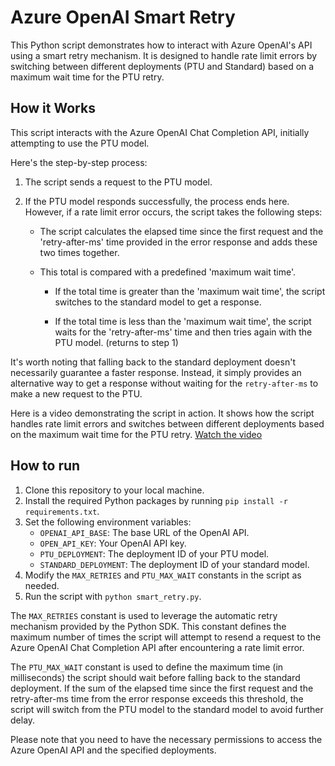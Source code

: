 # Azure OpenAI Smart Retry

This Python script demonstrates how to interact with Azure OpenAI's API using a smart retry mechanism. It is designed to handle rate limit errors by switching between different deployments (PTU and Standard) based on a maximum wait time for the PTU retry.

## How it Works

This script interacts with the Azure OpenAI Chat Completion API, initially attempting to use the PTU model.

Here's the step-by-step process:

1.  The script sends a request to the PTU model.

2.  If the PTU model responds successfully, the process ends here. However, if a rate limit error occurs, the script takes the following steps:

    - The script calculates the elapsed time since the first request and the 'retry-after-ms' time provided in the error response and adds these two times together.
    
    - This total is compared with a predefined 'maximum wait time'.
     
       - If the total time is greater than the 'maximum wait time', the script switches to the standard model to get a response.

        - If the total time is less than the 'maximum wait time', the script waits for the 'retry-after-ms' time and then tries again with the PTU model. (returns to step 1)

It's worth noting that falling back to the standard deployment doesn't necessarily guarantee a faster response. Instead, it simply provides an alternative way to get a response without waiting for the `retry-after-ms` to make a new request to the PTU.


Here is a video demonstrating the script in action. It shows how the script handles rate limit errors and switches between different deployments based on the maximum wait time for the PTU retry. [Watch the video](media/retry_demo.mp4)

## How to run

1. Clone this repository to your local machine.
2. Install the required Python packages by running `pip install -r requirements.txt`.
3. Set the following environment variables:
    - `OPENAI_API_BASE`: The base URL of the OpenAI API.
    - `OPEN_API_KEY`: Your OpenAI API key.
    - `PTU_DEPLOYMENT`: The deployment ID of your PTU model.
    - `STANDARD_DEPLOYMENT`: The deployment ID of your standard model.
4. Modify the `MAX_RETRIES` and `PTU_MAX_WAIT` constants in the script as needed.
5. Run the script with `python smart_retry.py`.

The `MAX_RETRIES` constant is used to leverage the automatic retry mechanism provided by the Python SDK. This constant defines the maximum number of times the script will attempt to resend a request to the Azure OpenAI Chat Completion API after encountering a rate limit error.

The `PTU_MAX_WAIT` constant is used to define the maximum time (in milliseconds) the script should wait before falling back to the standard deployment. If the sum of the elapsed time since the first request and the retry-after-ms time from the error response exceeds this threshold, the script will switch from the PTU model to the standard model to avoid further delay.

Please note that you need to have the necessary permissions to access the Azure OpenAI API and the specified deployments.